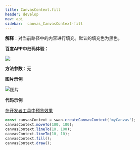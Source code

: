 ```yaml
---
title: CanvasContext.fill
header: develop
nav: api
sidebar:  canvas_CanvasContext-fill
---
```


 

**解释**：对当前路径中的内容进行填充。默认的填充色为黑色。

**百度APP中扫码体验：**

<img src="https://b.bdstatic.com/miniapp/assets/images/doc_demo/pages_createCanvasContext.png"  class="demo-qrcode-image" />

**方法参数**：无

**图片示例**

![图片](../../../../img/api/canvas/fill.png)

**代码示例**

<a href="swanide://fragment/c551260de09c005e80e141a7ad42313e1573722986970" title="在开发者工具中预览效果" target="_self">在开发者工具中预览效果</a>

```js
const canvasContext = swan.createCanvasContext('myCanvas');
canvasContext.moveTo(100, 100);
canvasContext.lineTo(10, 100);
canvasContext.lineTo(10, 10);
canvasContext.fill();
canvasContext.draw();
```



